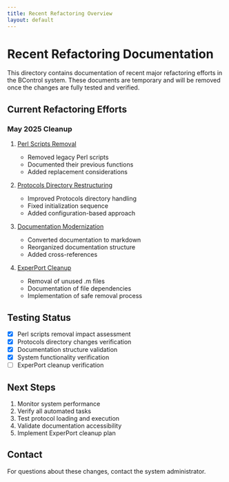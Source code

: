 ```yaml
---
title: Recent Refactoring Overview
layout: default
---
```


# Recent Refactoring Documentation

This directory contains documentation of recent major refactoring efforts in the BControl system. These documents are temporary and will be removed once the changes are fully tested and verified.

## Current Refactoring Efforts

### May 2025 Cleanup

1. [Perl Scripts Removal](perl-scripts-removal.md)
   - Removed legacy Perl scripts
   - Documented their previous functions
   - Added replacement considerations

2. [Protocols Directory Restructuring](protocols-restructuring.md)
   - Improved Protocols directory handling
   - Fixed initialization sequence
   - Added configuration-based approach

3. [Documentation Modernization](documentation-modernization.md)
   - Converted documentation to markdown
   - Reorganized documentation structure
   - Added cross-references

4. [ExperPort Cleanup](experport-cleanup.md)
   - Removal of unused .m files
   - Documentation of file dependencies
   - Implementation of safe removal process

## Testing Status

- [x] Perl scripts removal impact assessment
- [x] Protocols directory changes verification
- [x] Documentation structure validation
- [x] System functionality verification
- [ ] ExperPort cleanup verification

## Next Steps

1. Monitor system performance
2. Verify all automated tasks
3. Test protocol loading and execution
4. Validate documentation accessibility
5. Implement ExperPort cleanup plan

## Contact

For questions about these changes, contact the system administrator.
